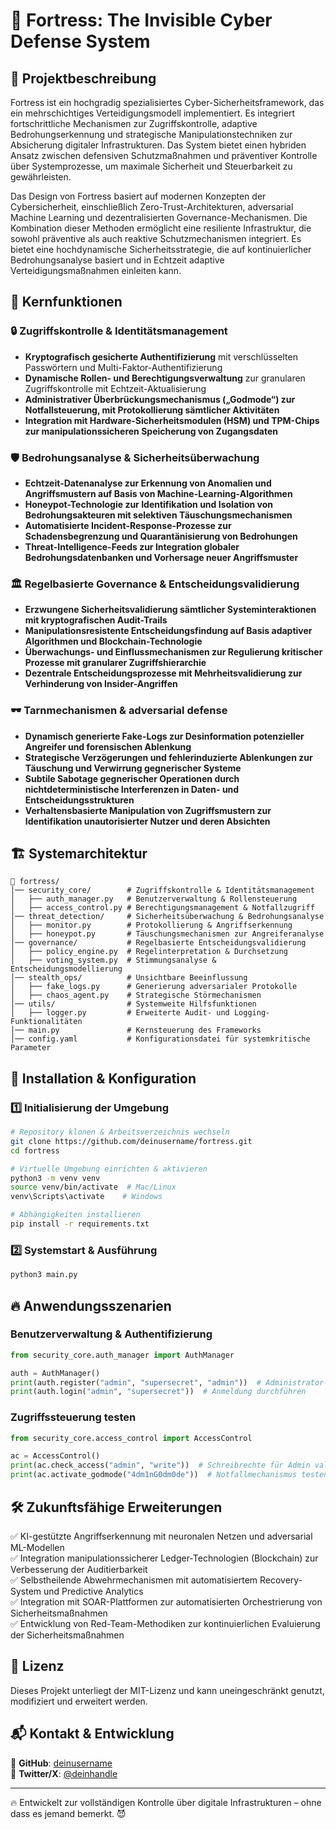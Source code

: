 # 🏰 Fortress: The Invisible Cyber Defense System

## 📌 Projektbeschreibung
Fortress ist ein hochgradig spezialisiertes Cyber-Sicherheitsframework, das ein mehrschichtiges Verteidigungsmodell implementiert. Es integriert fortschrittliche Mechanismen zur Zugriffskontrolle, adaptive Bedrohungserkennung und strategische Manipulationstechniken zur Absicherung digitaler Infrastrukturen. Das System bietet einen hybriden Ansatz zwischen defensiven Schutzmaßnahmen und präventiver Kontrolle über Systemprozesse, um maximale Sicherheit und Steuerbarkeit zu gewährleisten.

Das Design von Fortress basiert auf modernen Konzepten der Cybersicherheit, einschließlich Zero-Trust-Architekturen, adversarial Machine Learning und dezentralisierten Governance-Mechanismen. Die Kombination dieser Methoden ermöglicht eine resiliente Infrastruktur, die sowohl präventive als auch reaktive Schutzmechanismen integriert. Es bietet eine hochdynamische Sicherheitsstrategie, die auf kontinuierlicher Bedrohungsanalyse basiert und in Echtzeit adaptive Verteidigungsmaßnahmen einleiten kann.

## 🚀 Kernfunktionen
### 🔒 **Zugriffskontrolle & Identitätsmanagement**
- **Kryptografisch gesicherte Authentifizierung** mit verschlüsselten Passwörtern und Multi-Faktor-Authentifizierung
- **Dynamische Rollen- und Berechtigungsverwaltung** zur granularen Zugriffskontrolle mit Echtzeit-Aktualisierung
- **Administrativer Überbrückungsmechanismus („Godmode“) zur Notfallsteuerung, mit Protokollierung sämtlicher Aktivitäten**
- **Integration mit Hardware-Sicherheitsmodulen (HSM) und TPM-Chips zur manipulationssicheren Speicherung von Zugangsdaten**

### 🛡 **Bedrohungsanalyse & Sicherheitsüberwachung**
- **Echtzeit-Datenanalyse zur Erkennung von Anomalien und Angriffsmustern auf Basis von Machine-Learning-Algorithmen**
- **Honeypot-Technologie zur Identifikation und Isolation von Bedrohungsakteuren mit selektiven Täuschungsmechanismen**
- **Automatisierte Incident-Response-Prozesse zur Schadensbegrenzung und Quarantänisierung von Bedrohungen**
- **Threat-Intelligence-Feeds zur Integration globaler Bedrohungsdatenbanken und Vorhersage neuer Angriffsmuster**

### 🏛 **Regelbasierte Governance & Entscheidungsvalidierung**
- **Erzwungene Sicherheitsvalidierung sämtlicher Systeminteraktionen mit kryptografischen Audit-Trails**
- **Manipulationsresistente Entscheidungsfindung auf Basis adaptiver Algorithmen und Blockchain-Technologie**
- **Überwachungs- und Einflussmechanismen zur Regulierung kritischer Prozesse mit granularer Zugriffshierarchie**
- **Dezentrale Entscheidungsprozesse mit Mehrheitsvalidierung zur Verhinderung von Insider-Angriffen**

### 🕶 **Tarnmechanismen & adversarial defense**
- **Dynamisch generierte Fake-Logs zur Desinformation potenzieller Angreifer und forensischen Ablenkung**
- **Strategische Verzögerungen und fehlerinduzierte Ablenkungen zur Täuschung und Verwirrung gegnerischer Systeme**
- **Subtile Sabotage gegnerischer Operationen durch nichtdeterministische Interferenzen in Daten- und Entscheidungsstrukturen**
- **Verhaltensbasierte Manipulation von Zugriffsmustern zur Identifikation unautorisierter Nutzer und deren Absichten**

## 🏗 Systemarchitektur
```plaintext
🏰 fortress/
│── security_core/        # Zugriffskontrolle & Identitätsmanagement
│   ├── auth_manager.py   # Benutzerverwaltung & Rollensteuerung
│   ├── access_control.py # Berechtigungsmanagement & Notfallzugriff
│── threat_detection/     # Sicherheitsüberwachung & Bedrohungsanalyse
│   ├── monitor.py        # Protokollierung & Angriffserkennung
│   ├── honeypot.py       # Täuschungsmechanismen zur Angreiferanalyse
│── governance/           # Regelbasierte Entscheidungsvalidierung
│   ├── policy_engine.py  # Regelinterpretation & Durchsetzung
│   ├── voting_system.py  # Stimmungsanalyse & Entscheidungsmodellierung
│── stealth_ops/          # Unsichtbare Beeinflussung
│   ├── fake_logs.py      # Generierung adversarialer Protokolle
│   ├── chaos_agent.py    # Strategische Störmechanismen
│── utils/                # Systemweite Hilfsfunktionen
│   ├── logger.py         # Erweiterte Audit- und Logging-Funktionalitäten
│── main.py               # Kernsteuerung des Frameworks
│── config.yaml           # Konfigurationsdatei für systemkritische Parameter
```

## 🔧 Installation & Konfiguration
### **1️⃣ Initialisierung der Umgebung**
```bash
# Repository klonen & Arbeitsverzeichnis wechseln
git clone https://github.com/deinusername/fortress.git
cd fortress

# Virtuelle Umgebung einrichten & aktivieren
python3 -m venv venv
source venv/bin/activate  # Mac/Linux
venv\Scripts\activate    # Windows

# Abhängigkeiten installieren
pip install -r requirements.txt
```

### **2️⃣ Systemstart & Ausführung**
```bash
python3 main.py
```

## 🔥 Anwendungsszenarien
### **Benutzerverwaltung & Authentifizierung**
```python
from security_core.auth_manager import AuthManager

auth = AuthManager()
print(auth.register("admin", "supersecret", "admin"))  # Administrator-Konto anlegen
print(auth.login("admin", "supersecret"))  # Anmeldung durchführen
```

### **Zugriffssteuerung testen**
```python
from security_core.access_control import AccessControl

ac = AccessControl()
print(ac.check_access("admin", "write"))  # Schreibrechte für Admin validieren
print(ac.activate_godmode("4dm1nG0dm0de"))  # Notfallmechanismus testen
```

## 🛠 Zukunftsfähige Erweiterungen
✅ KI-gestützte Angriffserkennung mit neuronalen Netzen und adversarial ML-Modellen  
✅ Integration manipulationssicherer Ledger-Technologien (Blockchain) zur Verbesserung der Auditierbarkeit  
✅ Selbstheilende Abwehrmechanismen mit automatisiertem Recovery-System und Predictive Analytics  
✅ Integration mit SOAR-Plattformen zur automatisierten Orchestrierung von Sicherheitsmaßnahmen  
✅ Entwicklung von Red-Team-Methodiken zur kontinuierlichen Evaluierung der Sicherheitsmaßnahmen  

## 📜 Lizenz
Dieses Projekt unterliegt der MIT-Lizenz und kann uneingeschränkt genutzt, modifiziert und erweitert werden.  

## 📬 Kontakt & Entwicklung
🔹 **GitHub**: [deinusername](https://github.com/deinusername)  
🔹 **Twitter/X**: [@deinhandle](https://twitter.com/deinhandle)  

---
🔥 Entwickelt zur vollständigen Kontrolle über digitale Infrastrukturen – ohne dass es jemand bemerkt. 😈